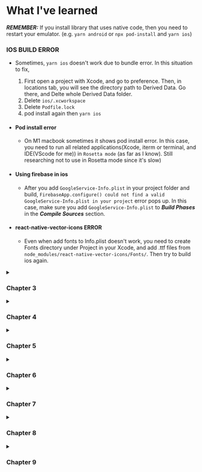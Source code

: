 # What I've learned

***REMEMBER:*** If you install library that uses native code, then you need to restart your emulator. (e.g. `yarn android` or `npx pod-install` and `yarn ios`)

### IOS BUILD ERROR
- Sometimes, `yarn ios` doesn't work due to bundle error. In this situation to fix,
    1. First open a project with Xcode, and go to preference. Then, in locations tab, you will see the directory path to Derived Data. Go there, and Delte whole Derived Data folder.
    2. Delete `ios/.xcworkspace`
    3. Delete `Podfile.lock`
    4. pod install again then `yarn ios`
- #### Pod install error
  - On M1 macbook sometimes it shows pod install error. In this case, you need to run all related applications(Xcode, iterm or terminal, and IDE(VScode for me)) in `Rosetta mode` (as far as I know). Still researching not to use in Rosetta mode since it's slow)
- #### Using firebase in ios
  - After you add `GoogleService-Info.plist` in your project folder and build, `FirebaseApp.configure() could not find a valid GoogleService-Info.plist in your project` error pops up. In this case, make sure you add `GoogleService-Info.plist` to ***Build Phases*** in the ***Compile Sources*** section.

- #### react-native-vector-icons ERROR
  - Even when add fonts to Info.plist doesn't work, you need to create Fonts directory under Project in your Xcode, and add .ttf files from `node_modules/react-native-vector-icons/Fonts/`. Then try to build ios again.

<details>
  <summary><h3>Chapter 3</h3></summary>

  - How to handle StatusBar in both ios and android
  - How to import images
  - Image's sizes depend on device's ppi
  - How to style image's sizes
  - KeyboardAvoidingView
  - Touchable Components
  - OS detect
</details>

<details>
  <summary><h3>Chapter 4</h3></summary>

  - FlatList
  - Useful library for font and svg -> `react-native-vector-icons`
  - AsyncStorage is key-value paired storage that can be used in react-native
    - It is similar to localStorage on browser but it's an async. It returns a Promise.
    - If AsyncStorage handles large data, it decreases the performance.
</details>

<details>
  <summary><h3>Chapter 5</h3></summary>

  - How to stack Screen(page) like web history using library
  - How to naviagate between screens
  - component that being used as a screen can receive objects such as `navigation` and `route`
  - `navigation.navigate` and `navigation.push`
    - They both can pass route parameter.
    - The difference between two is `navigate` doesn't stack the screen when screen is same and only parameter changes. `push` always stack the screen.
    - `push` is available only in native stack navigator.
  - How to customize screen header
    - Change title
    - Style header
  - #### Drawer Navigator
    - Drawer Navigator library -> `@react-navigation/drawer`
    - Better performance animation effect library than react-native built-in -> `react-native-reanimated`
    - To recognize user's gesture in drawer navigator library -> `react-native-gesture-handler`
    - `navigation.push` and `navigation.pop` doesn't work with drawer navigator
  
  - #### Bottom Tab Navigator
    - Bottom Tab navigator library -> `react-navigation/bottom-tabs`
    - Set ups for using Icons
      - ***IOS***: configure `ios/{projectName}/Info.plist`
      - ***Android***: configure `android/app/build.gradle`
    - If you use Native Stack and Bottom tab navigator at same time, make sure to put `options={{headerShown: false}}` in Native Stack Screen

  - #### Material Top Tab Navigator
    - Top tab navigator library -> `react-navigation/material-top-tabs`
      - Library for tab implementation in react native -> `react-native-tab-view`
      - `react-native-pager-view`
    - if you use top tab navigator, no need to put `options={{headerShown: false}}` in Native Stack Screen since it doesn't show another header.
  
  - #### Material Bottom Tab Navigator
    - `react-navigation/materials-bottom-tabs`
    - the key difference between material tob tab navigator and bottom is bottom tab navigator can change the background color of whole tab depends on which tab is activated
    - how to sync bottom tab's name with header title name

  - useNavigation, useRoute hooks to use navigation and route objects globally without passing props
  - Even if navigates to other screen, the next screen just stacks up on first screen and the first one doesn't get unmounted (so cannot use useEffect for mount/unmount). In this case, use `useFocusEffect` and make sure use it with `useCallback`.
</details>
  
<details>
  <summary><h3>Chapter 6</h3></summary>

  - how to plan out screen structure (for small app)
  - uuid library uses Node.js' crypo function which is not included in react-native, so need to install `react-native-get-random-values` library to make uuid work.
  - Useful library for date -> `date-fns`
  - How to use Animation
    - `useNativeDriver` is one of options that can passeed in `Animated.timing` 's second argument.
      - if it's set to true, then the process of animation is handled on native level, not in javascript engine
      - It has to be set false, if the animation affects the layout such as left, width, paddingLeft, marginLeft, etc.
    - use transfrom instead of left or top for better performance
    - use `animation.interpolate()` for appling multipe styles at once using inputRange and outputRange
  - FlatList has `onEndReached` and `onEndReachedThreshold`, and those are for implementing infinite scroll
  - For bouncing animation, use `Animated.spring()`
    - There is several options: tension, friction, speed, bounciness, etc.
    - tension and friction must be used together and speed and bounciness must be used together but cannot combine interchangeably
</details>

<details>
  <summary><h3>Chapter 7</h3></summary>

  - `headerTitle` which is one of options in options props in `Tab.Screen` can take not only string but also jsx.
  - There is two ways to get screen size in dp
    - import `Dimensions` from react-native
      - `Dimensions.get()` can take either 'window' or 'screen'. 'window' gets the size of app's available area. 'screen' gets the size of full screen. In IOS, there's no difference using both, but in Android, 'window' gets the size of area that excludes top status bar and soft menu bar at the bottom.
      - `Dimensions` can work outside of the component so you can use it in StyleSheet.
      - For device rotation or foldable devices, you might need to use addEventListener(listen on change event) and removeEventListener for size changing
    - Or use `useWindowDimensions` hook.
      - no need to handle size changing like `Dimensions`
      - If you need to get the full size of the screen, you have to use `Dimensions.get('screen')`
  - For Calender, you can use library called `react-native-calendars`
  - use `ListHeaderComponent` props in `FlatList` to show the specific component on top of FlatList
  - For date picker, use library -> `react-native-modal-datetime-picker` and `@react-native-community/datetimepicker`
    - `@react-native-community/datetimepicker` gives you date/time picker  that is specialized to each IOS and Android platform.
    - `react-native-modal-datetime-picker` lets you use date/time picker modal component in a convenient way.
</details>

<details>
  <summary><h3>Chapter 8</h3></summary>
  
  - how to setup firebase for both ios and android
  - Useful library for firebase in react-native -> `@react-native-firebase` and add `/app`, `/firestore`, `/storage`, or what firebase service you wanna use at the end of `@react-native-firebase` but `app` is essential
  - Follow steps that are provided by firebase web page for Android, and for IOS, after you download `GoogleService-Info.plist` and put it into ios folder, follow steps in react native firebase official documentation.
  ---
  - ***Useful Info for Form, TextInput***
    - To hide password in `TextInput`, set `secureTextEntry` props to be true.
    - Better UX for email input, use ```autoCapitalize="none" autoCorrect={false} autoCompleteType="email" keyboardType="email-address"``` props.
      - Most of props' names above are self-explanatory. `keyboardType="email-address` shows `@` in keyboard so that user don't need to press special characters button to choose `@`.
    - `returnKeyType=` props on `TextInput` determines how the return key should look.
  ---
  - `ActivityIndicator` component shows a spinner.
  ---
  - ***FireStore***
    - collection reference has a method called `add` which creates an unique id automatically. If you want to set an id manually, you can use `yourCollectionReference.doc(yourId).set()`.
  ---
  - if login is successful, user would see MainTab screen first, but you can't just use `navigate` or `push` method to show MainTab screen. Because, in screen stack, there is still SignIn screen or SetUpProfile screen so if user swipe screen on IOS or press back button in Android, it will show previous screen.
    - To handle this situation, you can remove some unnecessary screen from RootStack, if some specific conditions are met.(e.g. if this state exists, then show this screen, otherwise show other screens.
  - Libraries for images(camera) -> `react-native-image-picker` or `@react-native-community/cameraroll`
    - In `@react-native-community/cameraroll`, it doesn't show native UI for picking images. You can build your own UI for picking images using react-native.
    - For IOS to use `react-native-image-picker`, you need to edit `ios/{projectname}/Info.plist` file.
  - In `react-native-image-picker`
    - Use `launchCamera(options, callback)`, when you need to use a photo taken by camera right away/
    - Use `launchImageLibrary(options, callback)`, when you need to pick images from gallery.
    - For Android, if you use Google Photo, you need to set `includeBase64` option to be true. Because, later when you upload a photo, there might be a permission error when reading a file from uri directly. Therefore, for andriod, encode image to base64 and when upload, use the value that is encoded in base64 to process uploading.
  - how to use firebase storage
</details>

<details>
  <summary><h3>Chapter 9</h3></summary>
  
  - In tab(either bottom or top), you might wanna put one stack each to tab, not just one screen component. Because in one tab, you usually have more than one screen.
  - When using firebase auth, you can persist login state by using `auth().onAuthStateChanged` instead of using AsyncStorage.
  - use `useSafeAreaInsets()` to know empty space's sizes
  - `ActionSheetIOS` is UI that let users to choose certain options only in IOS. For Android, you need to make either modal or use `@expo/react-native-action-sheet`. (for creating modal, you can use `Modal` component from react-native)
    - `onRequestClose` is one of Modal component props which gets called when you press back button in Android.
  - To launch image gallery or camera, use `launchImageLibrary` and `launchCamera` from `react-native-image-picker`
  - When layout is complex to use `KeyboardAvoidingView`
    - You can use `Animated` and `addListener` to Keyboard component. (Refer to UploadScreen.js)
    - Set delay to be different by 50 with duration so that it can give a little time not to overlap with keyboard appearing.
      ```
      Animated.timing(animation, {
        toValue: isKeyboardOpen ? 0 : width,
        useNativeDriver: false,
        duration: 150,
        delay: 100,
      })
      ```
  - To show top-right button or Icon, you can use 
    ```
      navigation.setOptions({
        headerRight: () => <IconRightButton onPress={onSubmit} name="send" />,
      });
    ```
    in useEffect, where navigation is from `useNavigation()`

  - In IOS, if you type Enter too much, sometimes texts are off the screen. Then you can use KeyboardAvoidingView with `keyboardVerticalOffset` props.
  - For swiping down refresh feature, you can use `refreshControl` props from FlatList component, and `RefreshControl` component from 'react-native'.
  - if you set `numColumns` props in FlatList component, it shows list in grid.

  - ***FireStore***
    - for `createdAt`, it's better to use `firestore.FieldValue.serverTimestamp()` for precise time.
    - When you call `get()` from collection, it returns QuerySnapshot object.
      - QuerySnapshot object has array called `docs`, an element of docs(one doc) have `data()` method that returns data in doc. However, it doesn't return unique id, so you might have to get it with `doc.id`.
    - you can sort collections by using `collection.orderBy(param1, param2)` where param1 is property name and param 2 is 'desc' or 'asc'.
    - you can limit the amount of 'get' by using `collection.limit(amount)`
    - `collection.startAfter(doc or number)` takes doc or number as a paramter. If it's a doc, it returns docs after the one that is put in parameter. If it's a number, then it returns docs after nth doc.
      - There's also `collection.startAt()`. The difference bewteen startAt and startAfter is if it includes the information given by parameter or not.
    - There's `endBefore` and `endAt` which is the opposite of startAfter and startAt.
    - You can use startAfter or startAt for infiniteScroll, and endBefore or endAt for swiping down for refresh feature.
    - To query with condition, you can use `where()` on collection.
    
  
</details>